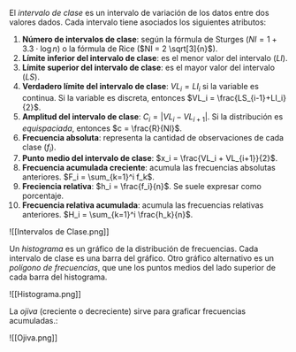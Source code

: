 El _intervalo de clase_ es un intervalo de variación de los datos entre dos valores dados. Cada intervalo tiene asociados los siguientes atributos:

1. **Número de intervalos de clase**: según la fórmula de Sturges ($NI = 1 + 3.3 \cdot \log n$) o la fórmula de Rice ($NI = 2 \sqrt[3]{n}$).
2. **Límite inferior del intervalo de clase**: es el menor valor del intervalo ($LI$).
3. **Límite superior del intervalo de clase**: es el mayor valor del intervalo ($LS$).
4. **Verdadero límite del intervalo de clase**: $VL_i = LI_i$ si la variable es continua. Si la variable es discreta, entonces $VL_i = \frac{LS_{i-1}+LI_i}{2}$.
5. **Amplitud del intervalo de clase**: $C_i = | VL_i - VL_{i+1}|$. Si la distribución es _equispaciada_, entonces $c = \frac{R}{NI}$.
6. **Frecuencia absoluta**: representa la cantidad de observaciones de cada clase ($f_i$).
7. **Punto medio del intervalo de clase**: $x_i = \frac{VL_i + VL_{i+1}}{2}$.
8. **Frecuencia acumulada creciente**: acumula las frecuencias absolutas anteriores. $F_i = \sum_{k=1}^i f_k$.
9. **Freciencia relativa**: $h_i = \frac{f_i}{n}$. Se suele expresar como porcentaje.
10. **Frecuencia relativa acumulada**: acumula las frecuencias relativas anteriores. $H_i = \sum_{k=1}^i \frac{h_k}{n}$.

![[Intervalos de Clase.png]]

Un _histograma_ es un gráfico de la distribución de frecuencias. Cada intervalo de clase es una barra del gráfico. Otro gráfico alternativo es un _polígono de frecuencias_, que une los puntos medios del lado superior de cada barra del histograma.

![[Histograma.png]]

La _ojiva_ (creciente o decreciente) sirve para graficar frecuencias acumuladas.:

![[Ojiva.png]]
